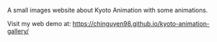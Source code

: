 A small images website about Kyoto Animation with some animations.

Visit my web demo at: https://chinguyen98.github.io/kyoto-animation-gallery/
